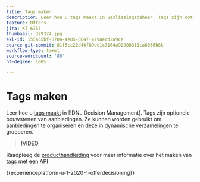 ```yaml
---
title: Tags maken
description: Leer hoe u tags maakt in Beslissingsbeheer. Tags zijn optionele bouwstenen van aanbiedingen.
feature: Offers
jira: KT-6753
thumbnail: 329374.jpg
exl-id: 155a35bf-8704-4e85-8647-479aecd2a9ce
source-git-commit: 81f5cc22d46f89ee1c7164a92988311ca6036b8b
workflow-type: tm+mt
source-wordcount: '80'
ht-degree: 100%

---
```


# Tags maken

Leer hoe u [tags maakt](https://experienceleague.adobe.com/docs/journey-optimizer/using/offer-decisioniong/create-components/creating-tags.html?lang=nl) in [!DNL Decision Management]. Tags zijn optionele bouwstenen van aanbiedingen. Ze kunnen worden gebruikt om aanbiedingen te organiseren en deze in dynamische verzamelingen te groeperen.

>[!VIDEO](https://video.tv.adobe.com/v/329374?quality=12&learn=on)

Raadpleeg de [producthandleiding](https://experienceleague.adobe.com/docs/journey-optimizer/using/offer-decisioniong/api-reference/offers-api/tags/create.html?lang=nl) voor meer informatie over het maken van tags met een API

{{experienceplatform-u-1-2020-1-offerdecisioning}}
